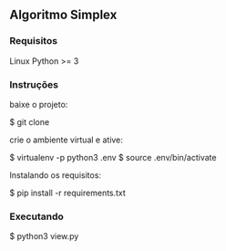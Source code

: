 ## Algoritmo Simplex ##

### Requisitos

Linux
Python >= 3

### Instruções ###

baixe o projeto:

$ git clone 

crie o ambiente virtual e ative:

$ virtualenv -p python3 .env
$ source .env/bin/activate

Instalando os requisitos:

$ pip install -r requirements.txt

### Executando ###

$ python3 view.py
